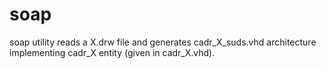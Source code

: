 
# soap

soap utility reads a X.drw file and generates cadr_X_suds.vhd architecture implementing cadr_X entity (given in cadr_X.vhd).